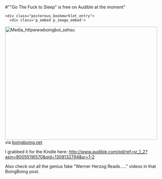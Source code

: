 #"\"Go The Fuck to Sleep\" is free on Audible at the moment"


    <div class="posterous_bookmarklet_entry">
      <div class='p_embed p_image_embed'>
<img alt="Media_httpwwwboingboi_sehsu" height="372" src="http://getfile8.posterous.com/getfile/files.posterous.com/conoroneill/hpCjBgsloDauegAvldDJygahvFiForGhhfzsJlIaEJIrcIlnrDbElaesFIbp/media_httpwwwboingboi_sEHsu.jpg.scaled500.jpg" width="500" />
</div>
<div class="posterous_quote_citation">via <a href="http://www.boingboing.net/2011/06/14/go-the-fuck-to-sleep-1.html">boingboing.net</a></div>
    <p>I grabbed it for the Kindle here: <a href="http://www.audible.com/pd/ref=sr_1_2?asin=B00551W570&qid=1308132794&sr=1-2">http://www.audible.com/pd/ref=sr_1_2?asin=B00551W570&qid=1308132794&sr=1-2</a>
</p><p>Also check out all the genius fake "Werner Herzog Reads....." videos in that BoingBoing post.</p></div>
  